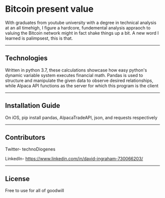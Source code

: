 # Bitcoin present value



With graduates from youtube university with a degree in technical analysis at an all timehigh, I figure a hardcore, fundemental analysis appraoch to valuing the Bitcoin network might in fact shake things up a bit. A new word I learned is palimpsest, this is that. 
 

---

## Technologies


Written in python 3.7, these calculations showcase how easy python's dynamic variable system executes financial math. Pandas is used to structure and manipulate the given data to observe desired relationships, while Alpaca API functions as the server for which this program is the client

---

## Installation Guide 


On iOS, pip install pandas, AlpacaTradeAPI, json, and requests respectively


---


## Contributors

Twitter- technoDiogenes


LinkedIn- https://www.linkedin.com/in/david-ingraham-730066203/



---

## License

Free to use for all of goodwill


